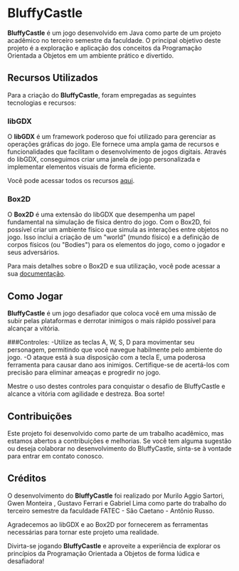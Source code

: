 # BluffyCastle
**BluffyCastle** é um jogo desenvolvido em Java como parte de um projeto acadêmico no terceiro semestre da faculdade. O principal objetivo deste projeto é a exploração e aplicação dos conceitos da Programação Orientada a Objetos em um ambiente prático e divertido.

## Recursos Utilizados
Para a criação do **BluffyCastle**, foram empregadas as seguintes tecnologias e recursos:

### libGDX
O **libGDX** é um framework poderoso que foi utilizado para gerenciar as operações gráficas do jogo. Ele fornece uma ampla gama de recursos e funcionalidades que facilitam o desenvolvimento de jogos digitais. Através do libGDX, conseguimos criar uma janela de jogo personalizada e implementar elementos visuais de forma eficiente.

Você pode acessar todos os recursos [aqui](https://libgdx.com/dev/).

### Box2D
O **Box2D** é uma extensão do libGDX que desempenha um papel fundamental na simulação de física dentro do jogo. Com o Box2D, foi possível criar um ambiente físico que simula as interações entre objetos no jogo. Isso inclui a criação de um "world" (mundo físico) e a definição de corpos físicos (ou "Bodies") para os elementos do jogo, como o jogador e seus adversários.

Para mais detalhes sobre o Box2D e sua utilização, você pode acessar a sua [documentação](https://libgdx.com/wiki/extensions/physics/box2d).

## Como Jogar

**BluffyCastle** é um jogo desafiador que coloca você em uma missão de subir pelas plataformas e derrotar inimigos o mais rápido possível para alcançar a vitória.

###Controles:
 -Utilize as teclas A, W, S, D para movimentar seu personagem, permitindo que você navegue habilmente pelo ambiente do jogo.
 -O ataque está à sua disposição com a tecla E, uma poderosa ferramenta para causar dano aos inimigos. Certifique-se de acertá-los com precisão para eliminar ameaças e progredir no jogo.
 
Mestre o uso destes controles para conquistar o desafio de BluffyCastle e alcance a vitória com agilidade e destreza. Boa sorte!

## Contribuições
Este projeto foi desenvolvido como parte de um trabalho acadêmico, mas estamos abertos a contribuições e melhorias. Se você tem alguma sugestão ou deseja colaborar no desenvolvimento do BluffyCastle, sinta-se à vontade para entrar em contato conosco.

## Créditos
O desenvolvimento do **BluffyCastle** foi realizado por Murilo Aggio Sartori, Gwen Monteira , Gustavo Ferrari e Gabriel Lima como parte do trabalho do terceiro semestre da faculdade FATEC - São Caetano - Antônio Russo.

Agradecemos ao libGDX e ao Box2D por fornecerem as ferramentas necessárias para tornar este projeto uma realidade.

Divirta-se jogando **BluffyCastle** e aproveite a experiência de explorar os princípios da Programação Orientada a Objetos de forma lúdica e desafiadora!